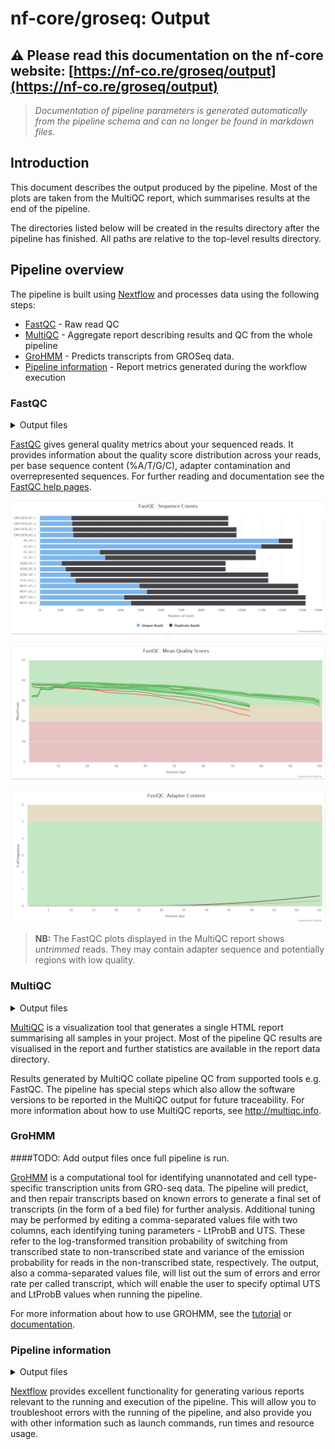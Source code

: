 # nf-core/groseq: Output

## :warning: Please read this documentation on the nf-core website: [https://nf-co.re/groseq/output](https://nf-co.re/groseq/output)

> _Documentation of pipeline parameters is generated automatically from the pipeline schema and can no longer be found in markdown files._

## Introduction

This document describes the output produced by the pipeline. Most of the plots are taken from the MultiQC report, which summarises results at the end of the pipeline.

The directories listed below will be created in the results directory after the pipeline has finished. All paths are relative to the top-level results directory.

<!-- TODO nf-core: Write this documentation describing your workflow's output -->

## Pipeline overview

The pipeline is built using [Nextflow](https://www.nextflow.io/) and processes data using the following steps:

* [FastQC](#fastqc) - Raw read QC
* [MultiQC](#multiqc) - Aggregate report describing results and QC from the whole pipeline
* [GroHMM](#grohmm) - Predicts transcripts from GROSeq data.
* [Pipeline information](#pipeline-information) - Report metrics generated during the workflow execution

### FastQC

<details markdown="1">
<summary>Output files</summary>

* `fastqc/`
  * `*_fastqc.html`: FastQC report containing quality metrics for your untrimmed raw fastq files.
  * `*_fastqc.zip`: Zip archive containing the FastQC report, tab-delimited data file and plot images.

> **NB:** The FastQC plots in this directory are generated relative to the raw, input reads. They may contain adapter sequence and regions of low quality. To see how your reads look after adapter and quality trimming please refer to the FastQC reports in the `trimgalore/fastqc/` directory.

</details>

[FastQC](http://www.bioinformatics.babraham.ac.uk/projects/fastqc/) gives general quality metrics about your sequenced reads. It provides information about the quality score distribution across your reads, per base sequence content (%A/T/G/C), adapter contamination and overrepresented sequences. For further reading and documentation see the [FastQC help pages](http://www.bioinformatics.babraham.ac.uk/projects/fastqc/Help/).

![MultiQC - FastQC sequence counts plot](images/mqc_fastqc_counts.png)

![MultiQC - FastQC mean quality scores plot](images/mqc_fastqc_quality.png)

![MultiQC - FastQC adapter content plot](images/mqc_fastqc_adapter.png)

> **NB:** The FastQC plots displayed in the MultiQC report shows _untrimmed_ reads. They may contain adapter sequence and potentially regions with low quality.

### MultiQC

<details markdown="1">
<summary>Output files</summary>

* `multiqc/`  
  * `multiqc_report.html`: a standalone HTML file that can be viewed in your web browser.
  * `multiqc_data/`: directory containing parsed statistics from the different tools used in the pipeline.
  * `multiqc_plots/`: directory containing static images from the report in various formats.

</details>

[MultiQC](http://multiqc.info) is a visualization tool that generates a single HTML report summarising all samples in your project. Most of the pipeline QC results are visualised in the report and further statistics are available in the report data directory.

Results generated by MultiQC collate pipeline QC from supported tools e.g. FastQC. The pipeline has special steps which also allow the software versions to be reported in the MultiQC output for future traceability. For more information about how to use MultiQC reports, see <http://multiqc.info>.

### GroHMM
####TODO: Add output files once full pipeline is run.

</details>

[GroHMM](https://www.bioconductor.org/packages/release/bioc/html/groHMM.html) is a computational tool for identifying unannotated and cell type-specific transcription units from GRO-seq data. The pipeline will predict, and then repair transcripts based on known errors to generate a final set of transcripts (in the form of a bed file) for further analysis.
Additional tuning may be performed by editing a comma-separated values file with two columns, each identifying tuning parameters - LtProbB and UTS. These refer to the log-transformed transition probability of switching from transcribed state to non-transcribed state and variance of the emission probability for reads in the non-transcribed state, respectively. The output, also a comma-separated values file, will list out the sum of errors and error rate per called transcript, which will enable the user to specify optimal UTS and LtProbB values when running the pipeline. 

For more information about how to use GROHMM, see the [tutorial](https://www.bioconductor.org/packages/release/bioc/vignettes/groHMM/inst/doc/groHMM.pdf) or [documentation](https://www.bioconductor.org/packages/release/bioc/manuals/groHMM/man/groHMM.pdf). 



### Pipeline information

<details markdown="1">
<summary>Output files</summary>

* `pipeline_info/`
  * Reports generated by Nextflow: `execution_report.html`, `execution_timeline.html`, `execution_trace.txt` and `pipeline_dag.dot`/`pipeline_dag.svg`.
  * Reports generated by the pipeline: `pipeline_report.html`, `pipeline_report.txt` and `software_versions.csv`.
  * Reformatted samplesheet files used as input to the pipeline: `samplesheet.valid.csv`.

</details>

[Nextflow](https://www.nextflow.io/docs/latest/tracing.html) provides excellent functionality for generating various reports relevant to the running and execution of the pipeline. This will allow you to troubleshoot errors with the running of the pipeline, and also provide you with other information such as launch commands, run times and resource usage.
